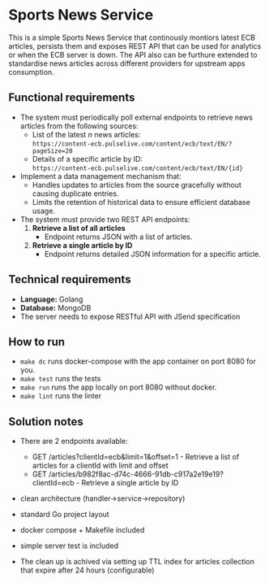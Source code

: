 # Sports News Service

This is a simple Sports News Service that continously montiors latest ECB articles, persists them and exposes REST API that can be used for analytics or when the ECB server is down. The API also can be furthure extended to standardise news articles across different providers for upstream apps consumption.


## Functional requirements
- The system must periodically poll external endpoints to retrieve news articles from the following sources:
  - List of the latest *n* news articles:  
    `https://content-ecb.pulselive.com/content/ecb/text/EN/?pageSize=20`  
  - Details of a specific article by ID:  
    `https://content-ecb.pulselive.com/content/ecb/text/EN/{id}`  
- Implement a data management mechanism that:  
  - Handles updates to articles from the source gracefully without causing duplicate entries.
  - Limits the retention of historical data to ensure efficient database usage.
-   The system must provide two REST API endpoints:
    1. **Retrieve a list of all articles**  
       - Endpoint returns JSON with a list of articles.
    2. **Retrieve a single article by ID**  
       - Endpoint returns detailed JSON information for a specific article.
  

## Technical requirements
- **Language:** Golang  
- **Database:** MongoDB  
- The server needs to expose RESTful API with JSend specification

## How to run
- `make dc` runs docker-compose with the app container on port 8080 for you.
- `make test` runs the tests
- `make run` runs the app locally on port 8080 without docker.
- `make lint` runs the linter


## Solution notes
-   There are 2 endpoints available:
    - GET /articles?clientId=ecb&limit=1&offset=1 - Retrieve a list of articles for a clientId with limit and offset
    - GET /articles/b982f8ac-d74c-4666-91db-c917a2e19e19?clientId=ecb - Retrieve a single article by ID


- clean architecture (handler->service->repository)
- standard Go project layout
- docker compose + Makefile included
- simple server test is included
- The clean up is achived via setting up TTL index for articles collection that expire after 24 hours (configurable)